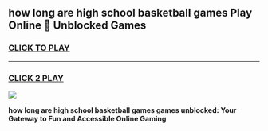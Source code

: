 
## how long are high school basketball games Play Online 👋 Unblocked Games
<h3>
<a href="https://news.freeplayer.one?title=how_long_are_high_school_basketball_games&ref=17GH">CLICK TO PLAY</a></h3>
<hr>

<h3>
<a href="https://news.freeplayer.one?title=how_long_are_high_school_basketball_games&ref=17GH">CLICK 2 PLAY</a>
  
</h3>

<a href="https://news.freeplayer.one?title=how_long_are_high_school_basketball_games&ref=17GH/"><img src="https://clearcache.store/games.png"></a>


**how long are high school basketball games games unblocked: Your Gateway to Fun and Accessible Online Gaming**
